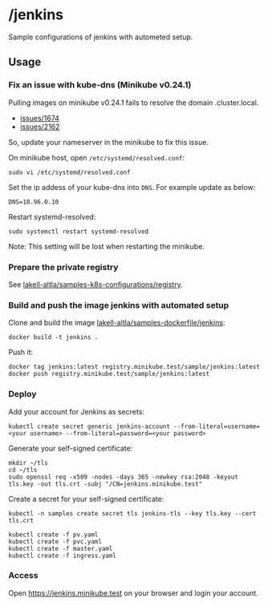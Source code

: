 # /jenkins

Sample configurations of jenkins with autometed setup.

## Usage

### Fix an issue with kube-dns (Minikube v0.24.1)

Pulling images on minikube v0.24.1 fails to resolve the domain .cluster.local.

- [issues/1674](https://github.com/kubernetes/minikube/issues/1674)
- [issues/2162](https://github.com/kubernetes/minikube/issues/2162)

So, update your nameserver in the minikube to fix this issue.

On minikube host, open `/etc/systemd/resolved.conf`:

```
sudo vi /etc/systemd/resolved.conf
```

Set the ip addess of your kube-dns into `DNS`. For example update as below:

```
DNS=10.96.0.10
```

Restart systemd-resolved:

```
sudo systemctl restart systemd-resolved
```

Note: This setting will be lost when restarting the minikube.

### Prepare the private registry

See [lakell-altla/samples-k8s-configurations/registry](../registry).

### Build and push the image jenkins with automated setup

Clone and build the image [lakell-altla/samples-dockerfile/jenkins](https://github.com/lakeel-altla/samples-dockerfile/tree/master/jenkins):

```
docker build -t jenkins .
```

Push it:

```
docker tag jenkins:latest registry.minikube.test/sample/jenkins:latest
docker push registry.minikube.test/sample/jenkins:latest
```

### Deploy

Add your account for Jenkins as secrets:

```
kubectl create secret generic jenkins-account --from-literal=username=<your username> --from-literal=password=<your password>
```

Generate your self-signed certificate:

```
mkdir ~/tls
cd ~/tls
sudo openssl req -x509 -nodes -days 365 -newkey rsa:2048 -keyout tls.key -out tls.crt -subj "/CN=jenkins.minikube.test"
```

Create a secret for your self-signed certificate:

```
kubectl -n samples create secret tls jenkins-tls --key tls.key --cert tls.crt
```

```
kubectl create -f pv.yaml
kubectl create -f pvc.yaml
kubectl create -f master.yaml
kubectl create -f ingress.yaml
```

### Access

Open https://jenkins.minikube.test on your browser and login your account.
